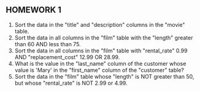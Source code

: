  

## HOMEWORK 1

 1. Sort the data in the "title" and "description" columns in the "movie" table.
 2. Sort the data in all columns in the "film" table with the "length" greater than 60 AND less than 75.
 3. Sort the data in all columns in the "film" table with "rental_rate" 0.99 AND "replacement_cost" 12.99 OR 28.99.
 4. What is the value in the "last_name" column of the customer whose value is 'Mary' in the "first_name" column of the "customer" table?
 5. Sort the data in the "film" table whose "length" is NOT greater than 50, but whose "rental_rate" is NOT 2.99 or 4.99.
